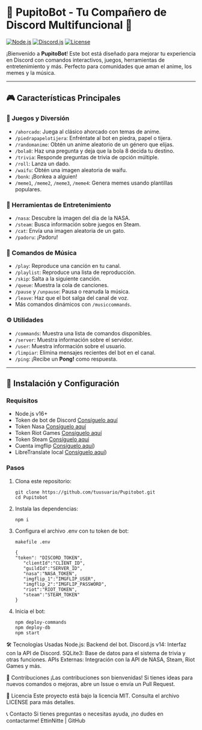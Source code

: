 # 🌟 PupitoBot - Tu Compañero de Discord Multifuncional 🚀

[![Node.js](https://img.shields.io/badge/Node.js-v16%2B-green)](https://nodejs.org/) 
[![Discord.js](https://img.shields.io/badge/Discord.js-v14-blue)](https://discord.js.org/) 
[![License](https://img.shields.io/badge/License-MIT-yellow)](./LICENSE)

¡Bienvenido a **PupitoBot**! Este bot está diseñado para mejorar tu experiencia en Discord con comandos interactivos, juegos, herramientas de entretenimiento y más. Perfecto para comunidades que aman el anime, los memes y la música.

---

## 🎮 Características Principales

### 👾 Juegos y Diversión
- `/ahorcado`: Juega al clásico ahorcado con temas de anime.
- `/piedrapapelotijera`: Enfréntate al bot en piedra, papel o tijera.
- `/randomanime`: Obtén un anime aleatorio de un género que elijas.
- `/bola8`: Haz una pregunta y deja que la bola 8 decida tu destino.
- `/trivia`: Responde preguntas de trivia de opción múltiple.
- `/roll`: Lanza un dado.
- `/waifu`: Obtén una imagen aleatoria de waifu.
- `/bonk`: ¡Bonkea a alguien!
- `/meme1`, `/meme2`, `/meme3`, `/meme4`: Genera memes usando plantillas populares.

### 🌌 Herramientas de Entretenimiento
- `/nasa`: Descubre la imagen del día de la NASA.
- `/steam`: Busca información sobre juegos en Steam.
- `/cat`: Envía una imagen aleatoria de un gato.
- `/padoru`: ¡Padoru!

### 🎵 Comandos de Música
- `/play`: Reproduce una canción en tu canal.
- `/playlist`: Reproduce una lista de reproducción.
- `/skip`: Salta a la siguiente canción.
- `/queue`: Muestra la cola de canciones.
- `/pause` y `/unpause`: Pausa o reanuda la música.
- `/leave`: Haz que el bot salga del canal de voz.
- Más comandos dinámicos con `/musiccommands`.

### ⚙️ Utilidades
- `/commands`: Muestra una lista de comandos disponibles.
- `/server`: Muestra información sobre el servidor.
- `/user`: Muestra información sobre el usuario.
- `/limpiar`: Elimina mensajes recientes del bot en el canal.
- `/ping`: ¡Recibe un **Pong!** como respuesta.

---

## 🚀 Instalación y Configuración

### Requisitos
- Node.js v16+
- Token de bot de Discord [Consíguelo aquí](https://discord.com/developers/applications)
- Token Nasa  [Consíguelo aquí](https://api.nasa.gov/)
- Token Riot Games  [Consíguelo aquí](https://developer.riotgames.com/)
- Token Steam  [Consíguelo aquí](https://steamcommunity.com/dev?l=spanish)
- Cuenta imgflip  [Consíguelo aquí](https://imgflip.com/))
- LibreTranslate local  [Consíguelo aquí](https://github.com/LibreTranslate/LibreTranslate))

### Pasos
1. Clona este repositorio:
   ```
   git clone https://github.com/tuusuario/Pupitobot.git
   cd Pupitobot
   ``` 
2. Instala las dependencias:
   ```
   npm i
   ```
3. Configura el archivo .env con tu token de bot:
    ```
    makefile .env
    ```
    ```
    {
   	"token": "DISCORD_TOKEN",
       "clientId":"CLIENT_ID",
       "guildId":"SERVER_ID",
       "nasa":"NASA_TOKEN",
       "imgflip_1":"IMGFLIP_USER",
       "imgflip_2":"IMGFLIP_PASSWORD",
       "riot":"RIOT_TOKEN",
       "steam":"STEAM_TOKEN"
   }
    ```
4. Inicia el bot:
    ```
    npm deploy-commands
    npm deploy-db
    npm start
    
    ```
🛠 Tecnologías Usadas
Node.js: Backend del bot.
Discord.js v14: Interfaz con la API de Discord.
SQLite3: Base de datos para el sistema de trivia y otras funciones.
APIs Externas: Integración con la API de NASA, Steam, Riot Games y más.

📝 Contribuciones
¡Las contribuciones son bienvenidas! Si tienes ideas para nuevos comandos o mejoras, abre un Issue o envía un Pull Request.

📄 Licencia
Este proyecto está bajo la licencia MIT. Consulta el archivo LICENSE para más detalles.

📞 Contacto
Si tienes preguntas o necesitas ayuda, ¡no dudes en contactarme!
EttinNitte | GitHub

